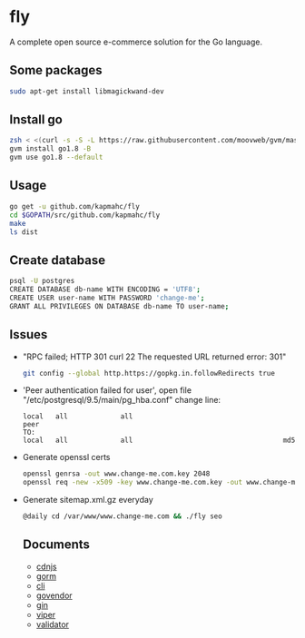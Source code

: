 # fly

A complete open source e-commerce solution for the Go language.

## Some packages

```bash
sudo apt-get install libmagickwand-dev
```

## Install go

```bash
zsh < <(curl -s -S -L https://raw.githubusercontent.com/moovweb/gvm/master/binscripts/gvm-installer)
gvm install go1.8 -B
gvm use go1.8 --default
```

## Usage

```bash
go get -u github.com/kapmahc/fly
cd $GOPATH/src/github.com/kapmahc/fly
make
ls dist
```

## Create database

```bash
psql -U postgres
CREATE DATABASE db-name WITH ENCODING = 'UTF8';
CREATE USER user-name WITH PASSWORD 'change-me';
GRANT ALL PRIVILEGES ON DATABASE db-name TO user-name;
```

## Issues

- "RPC failed; HTTP 301 curl 22 The requested URL returned error: 301"

  ```bash
  git config --global http.https://gopkg.in.followRedirects true
  ```

- 'Peer authentication failed for user', open file "/etc/postgresql/9.5/main/pg_hba.conf" change line:

  ```
  local   all             all                                     peer  
  TO:
  local   all             all                                     md5
  ```

- Generate openssl certs

  ```bash
  openssl genrsa -out www.change-me.com.key 2048
  openssl req -new -x509 -key www.change-me.com.key -out www.change-me.com.crt -days 3650 # Common Name:*.change-me.com
  ```

- Generate sitemap.xml.gz everyday

  ```bash
  @daily cd /var/www/www.change-me.com && ./fly seo
  ```

  ## Documents

  - [cdnjs](https://cdnjs.com/libraries)
  - [gorm](http://jinzhu.me/gorm/)
  - [cli](https://github.com/urfave/cli)
  - [govendor](https://github.com/kardianos/govendor)
  - [gin](https://github.com/gin-gonic/gin)
  - [viper](https://github.com/spf13/viper)
  - [validator](https://godoc.org/gopkg.in/go-playground/validator.v9)
